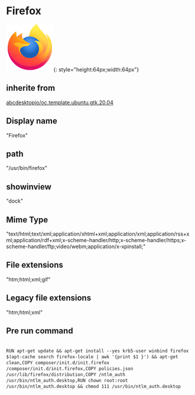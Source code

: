 # Firefox
![circle_firefox.svg](/applications/icons/circle_firefox.svg){: style="height:64px;width:64px"}
## inherite from
[abcdesktopio/oc.template.ubuntu.gtk.20.04](abcdesktopio/oc.template.ubuntu.gtk.20.04.md)
## Display name
"Firefox"
## path
"/usr/bin/firefox"
## showinview
"dock"
## Mime Type
"text/html;text/xml;application/xhtml+xml;application/xml;application/rss+xml;application/rdf+xml;x-scheme-handler/http;x-scheme-handler/https;x-scheme-handler/ftp;video/webm;application/x-xpinstall;"
## File extensions
"htm;html;xml;gif"
## Legacy file extensions
"htm;html;xml"
## Pre run command

```

RUN apt-get update && apt-get install --yes krb5-user winbind firefox $(apt-cache search firefox-locale | awk '{print $1 }') && apt-get clean,COPY composer/init.d/init.firefox /composer/init.d/init.firefox,COPY policies.json /usr/lib/firefox/distribution,COPY /ntlm_auth /usr/bin/ntlm_auth.desktop,RUN chown root:root /usr/bin/ntlm_auth.desktop && chmod 111 /usr/bin/ntlm_auth.desktop
```
